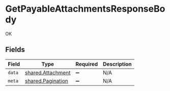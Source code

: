 # GetPayableAttachmentsResponseBody

OK


## Fields

| Field                                                         | Type                                                          | Required                                                      | Description                                                   |
| ------------------------------------------------------------- | ------------------------------------------------------------- | ------------------------------------------------------------- | ------------------------------------------------------------- |
| `data`                                                        | [shared.Attachment](../../../sdk/models/shared/attachment.md) | :heavy_minus_sign:                                            | N/A                                                           |
| `meta`                                                        | [shared.Pagination](../../../sdk/models/shared/pagination.md) | :heavy_minus_sign:                                            | N/A                                                           |